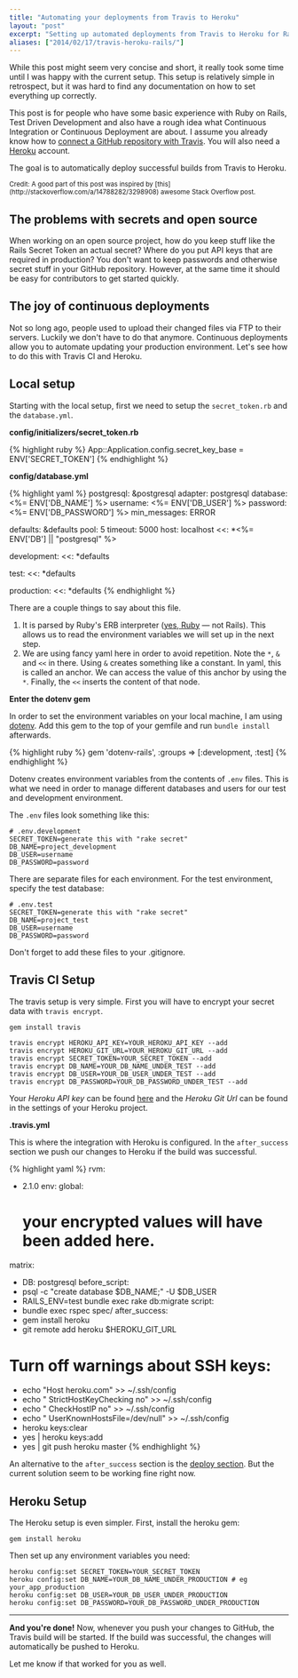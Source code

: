 ```yaml
---
title: "Automating your deployments from Travis to Heroku"
layout: "post"
excerpt: "Setting up automated deployments from Travis to Heroku for Rails applications."
aliases: ["2014/02/17/travis-heroku-rails/"]
---
```


While this post might seem very concise and short, it really took some time until I was happy with the current setup.
This setup is relatively simple in retrospect, but it was hard to find any documentation on how to set everything up correctly.

This post is for people who have some basic experience with Ruby on Rails, Test Driven Development and also have a rough idea what Continuous Integration or Continuous Deployment are about.
I assume you already know how to [connect a GitHub repository with Travis](http://docs.travis-ci.com/user/getting-started/). You will also need a [Heroku](http://heroku.com) account.

The goal is to automatically deploy successful builds from Travis to Heroku.

<small>
Credit: A good part of this post was inspired by [this](http://stackoverflow.com/a/14788282/3298908) awesome Stack Overflow post.
</small>

## The problems with secrets and open source
When working on an open source project, how do you keep stuff like the Rails Secret Token an actual secret? Where do you put API keys that are required in production?
You don't want to keep passwords and otherwise secret stuff in your GitHub repository. However, at the same time it should be easy for contributors to get started quickly.

## The joy of continuous deployments
Not so long ago, people used to upload their changed files via FTP to their servers. Luckily we don't have to do that anymore. Continuous deployments allow you to automate updating your production environment. Let's see how to do this with Travis CI and Heroku.

## Local setup
Starting with the local setup, first we need to setup the `secret_token.rb` and the `database.yml`.

**config/initializers/secret_token.rb**

{% highlight ruby %}
App::Application.config.secret_key_base = ENV['SECRET_TOKEN']
{% endhighlight %}

**config/database.yml**

{% highlight yaml %}
postgresql: &postgresql
adapter: postgresql
database: <%= ENV['DB_NAME'] %>
username: <%= ENV['DB_USER'] %>
password: <%= ENV['DB_PASSWORD'] %>
min_messages: ERROR

defaults: &defaults
pool: 5
timeout: 5000
host: localhost
<<: *<%= ENV['DB'] || "postgresql" %>

development:
<<: *defaults

test:
<<: *defaults

production:
<<: *defaults
{% endhighlight %}

There are a couple things to say about this file.

 1. It is parsed by Ruby's ERB interpreter ([yes, Ruby](http://www.ruby-doc.org/stdlib-2.1.0/libdoc/erb/rdoc/ERB.html) &mdash; not Rails). This allows us to read the environment variables we will set up in the next step.
 2. We are using fancy yaml here in order to avoid repetition. Note the `*`, `&` and `<<` in there. Using `&` creates something like a constant. In yaml, this is called an anchor. We can access the value of this anchor by using the `*`.
    Finally, the `<<` inserts the content of that node.

**Enter the dotenv gem**

In order to set the environment variables on your local machine, I am using [dotenv](https://github.com/bkeepers/dotenv).
Add this gem to the top of your gemfile and run `bundle install` afterwards.

{% highlight ruby %}
gem 'dotenv-rails', :groups => [:development, :test]
{% endhighlight %}

Dotenv creates environment variables from the contents of `.env` files. This is what we need in order to manage different databases and users for our test and development environment.

The `.env` files look something like this:

    # .env.development
    SECRET_TOKEN=generate this with "rake secret"
    DB_NAME=project_development
    DB_USER=username
    DB_PASSWORD=password

There are separate files for each environment. For the test environment, specify the test database:

    # .env.test
    SECRET_TOKEN=generate this with "rake secret"
    DB_NAME=project_test
    DB_USER=username
    DB_PASSWORD=password

Don't forget to add these files to your .gitignore.

## Travis CI Setup

The travis setup is very simple. First you will have to encrypt your secret data with `travis encrypt`.

    gem install travis

    travis encrypt HEROKU_API_KEY=YOUR_HEROKU_API_KEY --add
    travis encrypt HEROKU_GIT_URL=YOUR_HEROKU_GIT_URL --add
    travis encrypt SECRET_TOKEN=YOUR_SECRET_TOKEN --add
    travis encrypt DB_NAME=YOUR_DB_NAME_UNDER_TEST --add
    travis encrypt DB_USER=YOUR_DB_USER_UNDER_TEST --add
    travis encrypt DB_PASSWORD=YOUR_DB_PASSWORD_UNDER_TEST --add

Your *Heroku API key* can be found [here](https://dashboard.heroku.com/account#api-key) and the *Heroku Git Url* can be found in the settings of your Heroku project.

**.travis.yml**

This is where the integration with Heroku is configured. In the `after_success` section we push our changes to Heroku if the build was successful.

{% highlight yaml %}
rvm:
  - 2.1.0
env:
  global:
    # your encrypted values will have been added here.
matrix:
  - DB: postgresql
before_script:
  - psql -c "create database $DB_NAME;" -U $DB_USER
  - RAILS_ENV=test bundle exec rake db:migrate
script:
  - bundle exec rspec spec/
after_success:
  - gem install heroku
  - git remote add heroku $HEROKU_GIT_URL
  # Turn off warnings about SSH keys:
  - echo "Host heroku.com" >> ~/.ssh/config
  - echo " StrictHostKeyChecking no" >> ~/.ssh/config
  - echo " CheckHostIP no" >> ~/.ssh/config
  - echo " UserKnownHostsFile=/dev/null" >> ~/.ssh/config
  - heroku keys:clear
  - yes | heroku keys:add
  - yes | git push heroku master
{% endhighlight %}

An alternative to the `after_success` section is the [deploy section](http://docs.travis-ci.com/user/deployment/heroku/). But the current solution seem to be working fine right now.

## Heroku Setup
The Heroku setup is even simpler. First, install the heroku gem:

    gem install heroku

Then set up any environment variables you need:

    heroku config:set SECRET_TOKEN=YOUR_SECRET_TOKEN
    heroku config:set DB_NAME=YOUR_DB_NAME_UNDER_PRODUCTION # eg your_app_production
    heroku config:set DB_USER=YOUR_DB_USER_UNDER_PRODUCTION
    heroku config:set DB_PASSWORD=YOUR_DB_PASSWORD_UNDER_PRODUCTION

------

**And you're done!** Now, whenever you push your changes to GitHub, the Travis build will be started. If the build was successful, the changes will automatically be pushed to Heroku.

Let me know if that worked for you as well.
